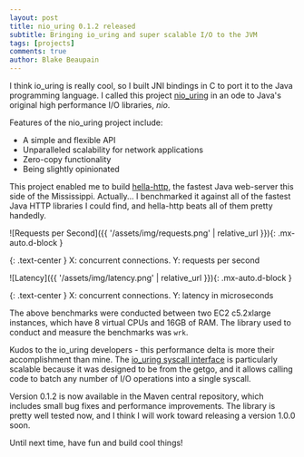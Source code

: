 ```yaml
---
layout: post
title: nio_uring 0.1.2 released
subtitle: Bringing io_uring and super scalable I/O to the JVM
tags: [projects]
comments: true
author: Blake Beaupain
---
```


I think io_uring is really cool, so I built JNI bindings in C to port it to the Java programming language. I called this project [nio_uring](https://github.com/bbeaupain/nio_uring) in an ode to Java's original high performance I/O libraries, _nio_.

Features of the nio_uring project include:

* A simple and flexible API
* Unparalleled scalability for network applications
* Zero-copy functionality
* Being slightly opinionated

This project enabled me to build [hella-http](https://github.com/bbeaupain/hella-http), the fastest Java web-server this side of the Mississippi. Actually... I benchmarked it against all of the fastest Java HTTP libraries I could find, and hella-http beats all of them pretty handedly.

![Requests per Second]({{ '/assets/img/requests.png' | relative_url }}){: .mx-auto.d-block }

{: .text-center }
X: concurrent connections. Y: requests per second

![Latency]({{ '/assets/img/latency.png' | relative_url }}){: .mx-auto.d-block }

{: .text-center }
X: concurrent connections. Y: latency in microseconds

The above benchmarks were conducted between two EC2 c5.2xlarge instances, which have 8 virtual CPUs and 16GB of RAM. The library used to conduct and measure the benchmarks was `wrk`.

Kudos to the io_uring developers - this performance delta is more their accomplishment than mine. The [io_uring syscall interface](https://en.wikipedia.org/wiki/Io_uring) is particularly scalable because it was designed to be from the getgo, and it allows calling code to batch any number of I/O operations into a single syscall.

Version 0.1.2 is now available in the Maven central repository, which includes small bug fixes and performance improvements. The library is pretty well tested now, and I think I will work toward releasing a version 1.0.0 soon.

Until next time, have fun and build cool things!
